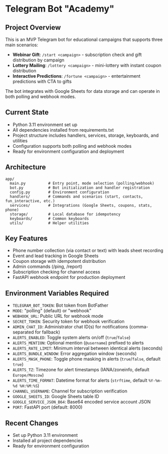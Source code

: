 # Telegram Bot "Academy" 

## Project Overview
This is an MVP Telegram bot for educational campaigns that supports three main scenarios:
- **Webinar Gift**: `/start <campaign>` - subscription check and gift distribution by campaign
- **Lottery Mailing**: `/lottery <campaign>` - mini-lottery with instant coupon distribution  
- **Interactive Predictions**: `/fortune <campaign>` - entertainment predictions with CTA to gifts

The bot integrates with Google Sheets for data storage and can operate in both polling and webhook modes.

## Current State
- Python 3.11 environment set up
- All dependencies installed from requirements.txt
- Project structure includes handlers, services, storage, keyboards, and utilities
- Configuration supports both polling and webhook modes
- Ready for environment configuration and deployment

## Architecture
```
app/
  main.py          # Entry point, mode selection (polling/webhook)
  bot.py           # Bot initialization and handler registration
  config.py        # Environment configuration
  handlers/        # Commands and scenarios (start, contacts, fun_interactive, etc.)
  services/        # Integrations (Google Sheets, coupons, stats, phone)
  storage/         # Local database for idempotency
  keyboards/       # Common keyboards
  utils/           # Helper utilities
```

## Key Features
- Phone number collection (via contact or text) with leads sheet recording
- Event and lead tracking in Google Sheets
- Coupon storage with idempotent distribution
- Admin commands (/ping, /report)
- Subscription checking for channel access
- FastAPI webhook endpoint for production deployment

## Environment Variables Required
- `TELEGRAM_BOT_TOKEN`: Bot token from BotFather
- `MODE`: "polling" (default) or "webhook"
- `WEBHOOK_URL`: Public URL for webhook mode
- `SECRET_TOKEN`: Security token for webhook verification
- `ADMIN_CHAT_ID`: Administrator chat ID(s) for notifications (comma-separated for fallback)
- `ALERTS_ENABLED`: Toggle system alerts on/off (`true`/`false`)
- `ALERTS_MENTION`: Optional mention (`@username`) prefixed to alerts
- `ALERTS_RATE_LIMIT`: Minimum interval between identical alerts (seconds)
- `ALERTS_BUNDLE_WINDOW`: Error aggregation window (seconds)
- `ALERTS_MASK_PHONE`: Toggle phone masking in alerts (`true`/`false`, default `true`)
- `ALERTS_TZ`: Timezone for alert timestamps (IANA/zoneinfo, default `Europe/Moscow`)
- `ALERTS_TIME_FORMAT`: Datetime format for alerts (`strftime`, default `%Y-%m-%d %H:%M:%S`)
- `CHANNEL_USERNAME`: Channel for subscription verification
- `GOOGLE_SHEETS_ID`: Google Sheets table ID
- `GOOGLE_SERVICE_JSON_B64`: Base64 encoded service account JSON
- `PORT`: FastAPI port (default: 8000)

## Recent Changes
- Set up Python 3.11 environment
- Installed all project dependencies
- Ready for environment configuration